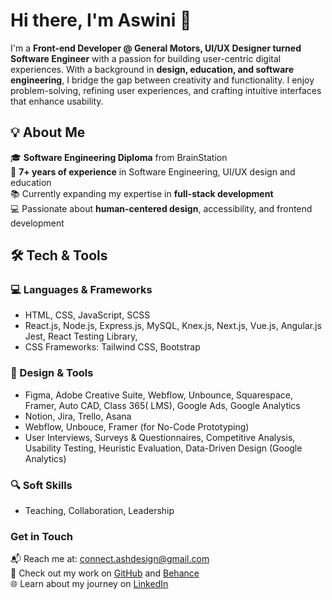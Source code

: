 # Hi there, I'm Aswini 👋  

I'm a **Front-end Developer @ General Motors, UI/UX Designer turned Software Engineer** with a passion for building user-centric digital experiences. With a background in **design, education, and software engineering**, I bridge the gap between creativity and functionality. I enjoy problem-solving, refining user experiences, and crafting intuitive interfaces that enhance usability.  

## 💡 About Me  
🎓 **Software Engineering Diploma** from BrainStation  
🎨 **7+ years of experience** in Software Engineering, UI/UX design and education  
📚 Currently expanding my expertise in **full-stack development**  
💻 Passionate about **human-centered design**, accessibility, and frontend development  

## 🛠️ Tech & Tools  
### 💻 Languages & Frameworks  
- HTML, CSS, JavaScript, SCSS
- React.js, Node.js, Express.js, MySQL, Knex.js, Next.js, Vue.js, Angular.js
 Jest, React Testing Library,
- CSS Frameworks: Tailwind CSS, Bootstrap 


### 🎨 Design & Tools  
- Figma, Adobe Creative Suite, Webflow, Unbounce, Squarespace, Framer, Auto CAD,  Class 365( LMS), Google Ads, Google Analytics
- Notion, Jira, Trello, Asana
- Webflow, Unbouce, Framer (for No-Code Prototyping)
- User Interviews, Surveys & Questionnaires, Competitive Analysis, Usability Testing, Heuristic Evaluation, Data-Driven Design (Google Analytics)


### 🔍 Soft Skills  
- Teaching, Collaboration, Leadership

### Get in Touch
📬 Reach me at: [connect.ashdesign@gmail.com](mailto:connect.ashdesign@gmail.com)  
🔗 Check out my work on [GitHub](https://github.com/ashuiux) and [Behance](https://www.behance.net/aswini)  
🌐 Learn about my journey on [LinkedIn](https://www.linkedin.com/in/aswiniviswanath/)  
